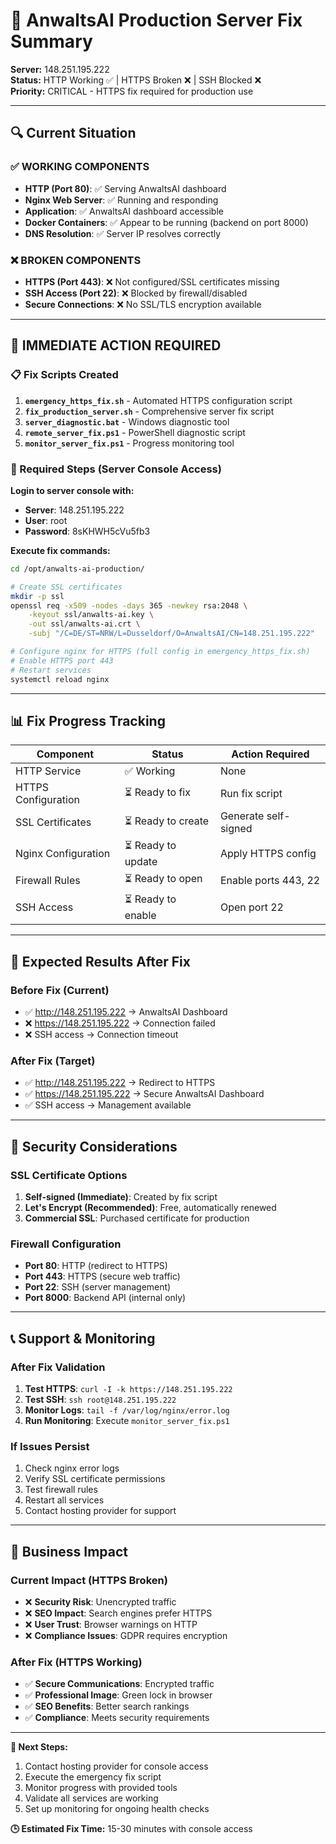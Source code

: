 # 🎯 AnwaltsAI Production Server Fix Summary

**Server:** 148.251.195.222  
**Status:** HTTP Working ✅ | HTTPS Broken ❌ | SSH Blocked ❌  
**Priority:** CRITICAL - HTTPS fix required for production use

---

## 🔍 Current Situation

### ✅ WORKING COMPONENTS
- **HTTP (Port 80)**: ✅ Serving AnwaltsAI dashboard
- **Nginx Web Server**: ✅ Running and responding 
- **Application**: ✅ AnwaltsAI dashboard accessible
- **Docker Containers**: ✅ Appear to be running (backend on port 8000)
- **DNS Resolution**: ✅ Server IP resolves correctly

### ❌ BROKEN COMPONENTS  
- **HTTPS (Port 443)**: ❌ Not configured/SSL certificates missing
- **SSH Access (Port 22)**: ❌ Blocked by firewall/disabled
- **Secure Connections**: ❌ No SSL/TLS encryption available

---

## 🚨 IMMEDIATE ACTION REQUIRED

### 📋 Fix Scripts Created
1. **`emergency_https_fix.sh`** - Automated HTTPS configuration script
2. **`fix_production_server.sh`** - Comprehensive server fix script  
3. **`server_diagnostic.bat`** - Windows diagnostic tool
4. **`remote_server_fix.ps1`** - PowerShell diagnostic script
5. **`monitor_server_fix.ps1`** - Progress monitoring tool

### 🔧 Required Steps (Server Console Access)

**Login to server console with:**
- **Server**: 148.251.195.222
- **User**: root  
- **Password**: 8sKHWH5cVu5fb3

**Execute fix commands:**
```bash
cd /opt/anwalts-ai-production/

# Create SSL certificates
mkdir -p ssl
openssl req -x509 -nodes -days 365 -newkey rsa:2048 \
    -keyout ssl/anwalts-ai.key \
    -out ssl/anwalts-ai.crt \
    -subj "/C=DE/ST=NRW/L=Dusseldorf/O=AnwaltsAI/CN=148.251.195.222"

# Configure nginx for HTTPS (full config in emergency_https_fix.sh)
# Enable HTTPS port 443
# Restart services
systemctl reload nginx
```

---

## 📊 Fix Progress Tracking

| Component | Status | Action Required |
|-----------|--------|-----------------|
| HTTP Service | ✅ Working | None |
| HTTPS Configuration | ⏳ Ready to fix | Run fix script |
| SSL Certificates | ⏳ Ready to create | Generate self-signed |
| Nginx Configuration | ⏳ Ready to update | Apply HTTPS config |
| Firewall Rules | ⏳ Ready to open | Enable ports 443, 22 |
| SSH Access | ⏳ Ready to enable | Open port 22 |

---

## 🎯 Expected Results After Fix

### Before Fix (Current)
- ✅ http://148.251.195.222 → AnwaltsAI Dashboard
- ❌ https://148.251.195.222 → Connection failed
- ❌ SSH access → Connection timeout

### After Fix (Target)
- ✅ http://148.251.195.222 → Redirect to HTTPS
- ✅ https://148.251.195.222 → Secure AnwaltsAI Dashboard  
- ✅ SSH access → Management available

---

## 🔐 Security Considerations

### SSL Certificate Options
1. **Self-signed (Immediate)**: Created by fix script
2. **Let's Encrypt (Recommended)**: Free, automatically renewed
3. **Commercial SSL**: Purchased certificate for production

### Firewall Configuration
- **Port 80**: HTTP (redirect to HTTPS)
- **Port 443**: HTTPS (secure web traffic)
- **Port 22**: SSH (server management)
- **Port 8000**: Backend API (internal only)

---

## 📞 Support & Monitoring

### After Fix Validation
1. **Test HTTPS**: `curl -I -k https://148.251.195.222`
2. **Test SSH**: `ssh root@148.251.195.222`
3. **Monitor Logs**: `tail -f /var/log/nginx/error.log`
4. **Run Monitoring**: Execute `monitor_server_fix.ps1`

### If Issues Persist
1. Check nginx error logs
2. Verify SSL certificate permissions  
3. Test firewall rules
4. Restart all services
5. Contact hosting provider for support

---

## 🎯 Business Impact

### Current Impact (HTTPS Broken)
- ❌ **Security Risk**: Unencrypted traffic
- ❌ **SEO Impact**: Search engines prefer HTTPS
- ❌ **User Trust**: Browser warnings on HTTP
- ❌ **Compliance Issues**: GDPR requires encryption

### After Fix (HTTPS Working)  
- ✅ **Secure Communications**: Encrypted traffic
- ✅ **Professional Image**: Green lock in browser
- ✅ **SEO Benefits**: Better search rankings
- ✅ **Compliance**: Meets security requirements

---

**📝 Next Steps:**
1. Contact hosting provider for console access
2. Execute the emergency fix script
3. Monitor progress with provided tools
4. Validate all services are working
5. Set up monitoring for ongoing health checks

**🕒 Estimated Fix Time:** 15-30 minutes with console access